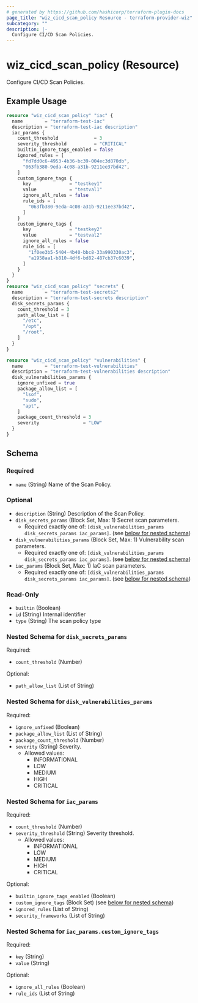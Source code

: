 ```yaml
---
# generated by https://github.com/hashicorp/terraform-plugin-docs
page_title: "wiz_cicd_scan_policy Resource - terraform-provider-wiz"
subcategory: ""
description: |-
  Configure CI/CD Scan Policies.
---
```


# wiz_cicd_scan_policy (Resource)

Configure CI/CD Scan Policies.

## Example Usage

```terraform
resource "wiz_cicd_scan_policy" "iac" {
  name        = "terraform-test-iac"
  description = "terraform-test-iac description"
  iac_params {
    count_threshold             = 3
    severity_threshold          = "CRITICAL"
    builtin_ignore_tags_enabled = false
    ignored_rules = [
      "fd7dd0c6-4953-4b36-bc39-004ec3d870db",
      "063fb380-9eda-4c08-a31b-9211ee37bd42",
    ]
    custom_ignore_tags {
      key              = "testkey1"
      value            = "testval1"
      ignore_all_rules = false
      rule_ids = [
        "063fb380-9eda-4c08-a31b-9211ee37bd42",
      ]
    }
    custom_ignore_tags {
      key              = "testkey2"
      value            = "testval2"
      ignore_all_rules = false
      rule_ids = [
        "1f0ee3b5-5404-4b40-bbc8-33a990330ac3",
        "a1958aa1-b810-4df6-bd82-487cb37c6039",
      ]
    }
  }
}
resource "wiz_cicd_scan_policy" "secrets" {
  name        = "terraform-test-secrets2"
  description = "terraform-test-secrets description"
  disk_secrets_params {
    count_threshold = 3
    path_allow_list = [
      "/etc",
      "/opt",
      "/root",
    ]
  }
}

resource "wiz_cicd_scan_policy" "vulnerabilities" {
  name        = "terraform-test-vulnerabilities"
  description = "terraform-test-vulnerabilities description"
  disk_vulnerabilities_params {
    ignore_unfixed = true
    package_allow_list = [
      "lsof",
      "sudo",
      "apt",
    ]
    package_count_threshold = 3
    severity                = "LOW"
  }
}
```

<!-- schema generated by tfplugindocs -->
## Schema

### Required

- `name` (String) Name of the Scan Policy.

### Optional

- `description` (String) Description of the Scan Policy.
- `disk_secrets_params` (Block Set, Max: 1) Secret scan parameters.
    - Required exactly one of: `[disk_vulnerabilities_params disk_secrets_params iac_params]`. (see [below for nested schema](#nestedblock--disk_secrets_params))
- `disk_vulnerabilities_params` (Block Set, Max: 1) Vulnerability scan parameters.
    - Required exactly one of: `[disk_vulnerabilities_params disk_secrets_params iac_params]`. (see [below for nested schema](#nestedblock--disk_vulnerabilities_params))
- `iac_params` (Block Set, Max: 1) IaC scan parameters.
    - Required exactly one of: `[disk_vulnerabilities_params disk_secrets_params iac_params]`. (see [below for nested schema](#nestedblock--iac_params))

### Read-Only

- `builtin` (Boolean)
- `id` (String) Internal identifier
- `type` (String) The scan policy type

<a id="nestedblock--disk_secrets_params"></a>
### Nested Schema for `disk_secrets_params`

Required:

- `count_threshold` (Number)

Optional:

- `path_allow_list` (List of String)


<a id="nestedblock--disk_vulnerabilities_params"></a>
### Nested Schema for `disk_vulnerabilities_params`

Required:

- `ignore_unfixed` (Boolean)
- `package_allow_list` (List of String)
- `package_count_threshold` (Number)
- `severity` (String) Severity.
    - Allowed values: 
        - INFORMATIONAL
        - LOW
        - MEDIUM
        - HIGH
        - CRITICAL


<a id="nestedblock--iac_params"></a>
### Nested Schema for `iac_params`

Required:

- `count_threshold` (Number)
- `severity_threshold` (String) Severity threshold.
    - Allowed values: 
        - INFORMATIONAL
        - LOW
        - MEDIUM
        - HIGH
        - CRITICAL

Optional:

- `builtin_ignore_tags_enabled` (Boolean)
- `custom_ignore_tags` (Block Set) (see [below for nested schema](#nestedblock--iac_params--custom_ignore_tags))
- `ignored_rules` (List of String)
- `security_frameworks` (List of String)

<a id="nestedblock--iac_params--custom_ignore_tags"></a>
### Nested Schema for `iac_params.custom_ignore_tags`

Required:

- `key` (String)
- `value` (String)

Optional:

- `ignore_all_rules` (Boolean)
- `rule_ids` (List of String)


